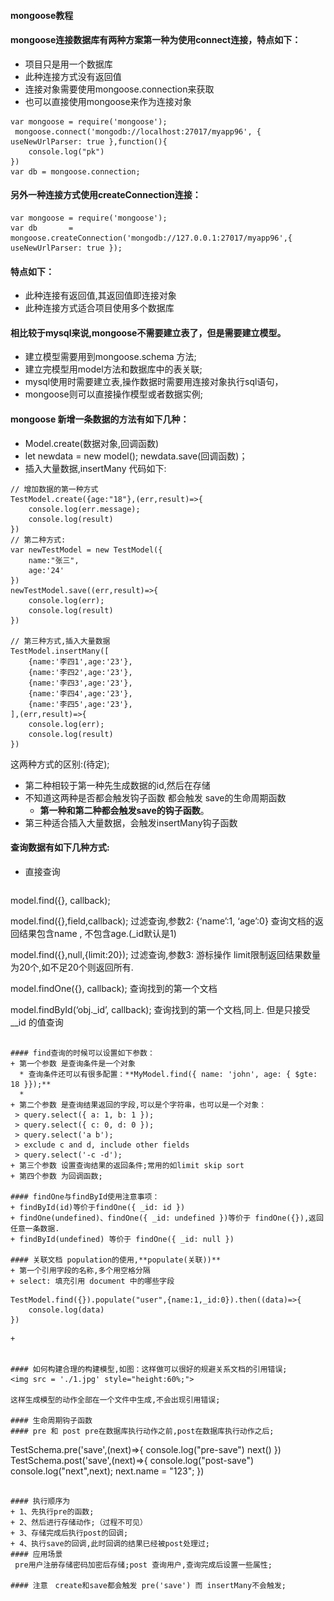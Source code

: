 #### mongoose教程
#### mongoose连接数据库有两种方案第一种为使用connect连接，特点如下：
+ 项目只是用一个数据库
+ 此种连接方式没有返回值
+ 连接对象需要使用mongoose.connection来获取
+ 也可以直接使用mongoose来作为连接对象
~~~
var mongoose = require('mongoose');
 mongoose.connect('mongodb://localhost:27017/myapp96', { useNewUrlParser: true },function(){
    console.log("pk")
})
var db = mongoose.connection;
~~~

#### 另外一种连接方式使用createConnection连接：
~~~
var mongoose = require('mongoose');
var db       = mongoose.createConnection('mongodb://127.0.0.1:27017/myapp96',{ useNewUrlParser: true }); 

~~~
#### 特点如下：
+ 此种连接有返回值,其返回值即连接对象
+ 此种连接方式适合项目使用多个数据库

#### 相比较于mysql来说,mongoose不需要建立表了，但是需要建立模型。
+ 建立模型需要用到mongoose.schema 方法;
+ 建立完模型用model方法和数据库中的表关联;  
+ mysql使用时需要建立表,操作数据时需要用连接对象执行sql语句，
+ mongoose则可以直接操作模型或者数据实例;

#### mongoose 新增一条数据的方法有如下几种：
+ Model.create(数据对象,回调函数)
+ let newdata = new model(); newdata.save(回调函数)；
+ 插入大量数据,insertMany
代码如下:
~~~
// 增加数据的第一种方式
TestModel.create({age:"18"},(err,result)=>{
    console.log(err.message);
    console.log(result)
})
// 第二种方式:
var newTestModel = new TestModel({
    name:"张三",
    age:'24'
})
newTestModel.save((err,result)=>{
    console.log(err);
    console.log(result)
})

// 第三种方式,插入大量数据
TestModel.insertMany([
    {name:'李四1',age:'23'},
    {name:'李四2',age:'23'},
    {name:'李四3',age:'23'},
    {name:'李四4',age:'23'},
    {name:'李四5',age:'23'},
],(err,result)=>{
    console.log(err);
    console.log(result)
})
~~~


这两种方式的区别:(待定);
+ 第二种相较于第一种先生成数据的id,然后在存储
+ 不知道这两种是否都会触发钩子函数 都会触发 save的生命周期函数
    + **第一种和第二种都会触发save的钩子函数**。
+ 第三种适合插入大量数据，会触发insertMany钩子函数

#### 查询数据有如下几种方式:

+ 直接查询
  ~~~
model.find({}, callback);

 model.find({},field,callback);
过滤查询,参数2: {‘name’:1, ‘age’:0} 查询文档的返回结果包含name , 不包含age.(_id默认是1)

 model.find({},null,{limit:20});
过滤查询,参数3: 游标操作 limit限制返回结果数量为20个,如不足20个则返回所有.

 model.findOne({}, callback);
查询找到的第一个文档

 model.findById(‘obj._id’, callback);
查询找到的第一个文档,同上. 但是只接受 __id 的值查询
 ~~~

#### find查询的时候可以设置如下参数：
+ 第一个参数 是查询条件是一个对象
   * 查询条件还可以有很多配置：**MyModel.find({ name: 'john', age: { $gte: 18 }});**
   * 
+ 第二个参数 是查询结果返回的字段,可以是个字符串，也可以是一个对象：
  > query.select({ a: 1, b: 1 });
  > query.select({ c: 0, d: 0 });
  > query.select('a b');
  > exclude c and d, include other fields
  > query.select('-c -d');
+ 第三个参数 设置查询结果的返回条件;常用的如limit skip sort 
+ 第四个参数 为回调函数;

#### findOne与findById使用注意事项：
+ findById(id)等价于findOne({ _id: id })
+ findOne(undefined)、findOne({ _id: undefined })等价于 findOne({}),返回任意一条数据.
+ findById(undefined) 等价于 findOne({ _id: null })

#### 关联文档 population的使用,**populate(关联))**
+ 第一个引用字段的名称,多个用空格分隔
+ select: 填充引用 document 中的哪些字段
  ~~~
    TestModel.find({}).populate("user",{name:1,_id:0}).then((data)=>{
        console.log(data)
    })
  ~~~
+ 


#### 如何构建合理的构建模型,如图：这样做可以很好的规避关系文档的引用错误;
<img src = './1.jpg' style="height:60%;">

这样生成模型的动作全部在一个文件中生成,不会出现引用错误;

#### 生命周期钩子函数
#### pre 和 post pre在数据库执行动作之前,post在数据库执行动作之后;
~~~
TestSchema.pre('save',(next)=>{
    console.log("pre-save")
    next()
})
TestSchema.post('save',(next)=>{
    console.log("post-save")
    console.log("next",next);
    next.name = "123";
})

~~~

#### 执行顺序为
+ 1、先执行pre的函数;
+ 2、然后进行存储动作;（过程不可见）
+ 3、存储完成后执行post的回调;
+ 4、执行save的回调,此时回调的结果已经被post处理过;
#### 应用场景
 pre用户注册存储密码加密后存储;post 查询用户,查询完成后设置一些属性;

#### 注意　create和save都会触发 pre('save') 而 insertMany不会触发;


